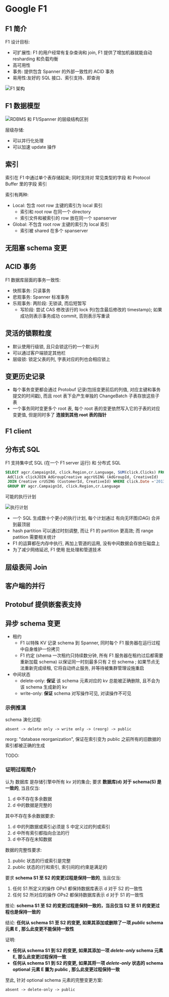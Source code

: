 # Google F1

## F1 简介

F1 设计目标:
- 可扩展性: F1 的用户经常有复杂查询和 join, F1 提供了增加机器就能自动 resharding 和负载均衡
- 高可用性
- 事务: 提供包含 Spanner 的外部一致性的 ACID 事务
- 易用性:友好的 SQL 接口、索引支持、即查询

![F1 架构](16020-48e9028a2cfd789f.png)

## F1 数据模型

![RDBMS 和 F1/Spanner 的层级结构区别](16020-afed4ae956645e2e.png)

层级存储:
- 可以并行化处理
- 可以加速 update 操作

## 索引

索引在 F1 中通过单个表存储起来; 同时支持对 常见类型的字段 和 Protocol Buffer 里的字段 索引

索引有两种:
- Local: 包含 root row 主键的索引为 local 索引
  - 索引和 root row 在同一个 directory
  - 索引文件和被索引的 row 放在同一个 spanserver
- Global: 不包含 root row 主键的索引为 local 索引
  - 索引被 shared 在多个 spanserver

## 无阻塞 schema 变更

## ACID 事务

F1 数据库层面的事务一致性:
- 快照事务: 只读事务
- 悲观事务: Spanner 标准事务
- 乐观事务: 两阶段: 无锁读, 而后短暂写
  - 写阶段: 尝试 CAS 修改该行的 lock 列(包含最后修改的 timestamp); 如果成功则表示事务成功 commit, 否则表示写重读

## 灵活的锁颗粒度

- 默认使用行级锁, 且只会锁这行的一个默认列
- 可以通过客户端锁定其他栏
- 层级锁: 锁定父表的列, 字表对应的列也会相应锁上

## 变更历史记录

- 每个事务变更都会通过 Protobuf 记录(包括变更前后的列值, 对应主键和事务提交的时间戳), 而且 root 表下会产生单独的 ChangeBatch 子表存放这些子表
- 一个事务同时变更多个 root 表, 每个 root 表的变更依然写入它的子表的对应变更值, 但是同时多了 **连接到其他 root 表的指针**

## F1 client

## 分布式 SQL

F1 支持集中式 SQL (在一个 F1 server 运行) 和 分布式 SQL

```sql
SELECT agcr.CampaignId, click.Region,cr.Language, SUM(click.Clicks) FROM
 AdClick clickJOIN AdGroupCreative agcrUSING (AdGroupId, CreativeId)
 JOIN Creative crUSING (CustomerId, CreativeId) WHERE click.Date ='2013-03-23'
 GROUP BY agcr.CampaignId, click.Region,cr.Language
```

可能的执行计划

![执行计划](16020-89b4dc180a2f5450.png)

- 一个 SQL 生成数十个更小的执行计划, 每个计划通过 有向无环图(DAG) 合并到最顶层
- hash partition 可以通过时刻调整, 而让 F1 的 partition 更高效; 而 range patition 需要相关统计
- F1 的运算都在内存中执行, 再加上管道的运用, 没有中间数据会存放在磁盘上
- 为了减少网络延迟, F1 使用 批处理和管道技术

## 层级表间 Join

## 客户端的并行

## Protobuf 提供嵌套表支持

## 异步 schema 变更

- 租约
  - F1 以特殊 KV 记录 schema 到 Spanner, 同时每个 F1 服务器在运行过程中自身维护一份拷贝
  - F1 约定 (shema 一次租约只持续数分钟, 所有 F1 服务器在租约过后都需要重新加载 schema) 以保证同一时刻最多只有 2 份 schema ; 如果节点无法重新完成续租, 它将自动终止服务, 并等待被集群管理设施重启
- 中间状态
  - delete-only: **保证** 该 schema 元素对应的 kv 总能被正确删除, 且不会为该 schema 生成新的 kv
  - write-only: **保证** schema 对写操作可见, 对读操作不可见

### 示例推演

schema 演化过程:

```shell
absent -> delete only -> write only -> (reorg) -> public
```

reorg: "database reorganization", 保证在索引变为 public 之前所有的旧数据的索引都被正确的生成

TODO:

### 证明过程简介

认为 数据库 是存储引擎中所有 kv 对的集合; 要求 **数据库(d) 对于 schema(S) 是一致的**, 当且仅当:
1. d 中不存在多余数据
2. d 中的数据是完整的

其中不存在多余数据要求:
1. d 中的列数据或索引必须是 S 中定义过的列或索引
2. d 中所有索引都指向合法的行
3. d 中不存在未知数据

数据的完整性要求:
1. public 状态的行或索引是完整
2. public 状态的(行和索引, 索引间的)约束是满足的

要求 **schema S1 至 S2 的变更过程是保持一致的**, 当且仅当:
1. 任何 S1 所定义的操作 OPs1 都保持数据库表示 d 对于 S2 的一致性
2. 任何 S2 所对应的操作 OPs2 都保持数据库表示 d 对于 S1 的一致性

推论: **schema S1 至 S2 的变更过程是保持一致的，当且仅当 S2 至 S1 的变更过程也是保持一致的**

结论: **任何从 schema S1 至 S2 的变更, 如果其添加或删除了一项 _public_ schema 元素 E , 那么此变更不能保持一致性**

证明:
- **任何从 schema S1 到 S2 的变更, 如果其添加一项 _delete-only_ schema 元素 E, 那么此变更过程保持一致**
- **任何从 schema S1 到 S2 的变更, 如果其将一项 _delete-only_ 状态的 schema optional 元素 E 置为 public , 那么此变更过程保持一致**

至此, 针对 optional schema 元素的完整变更方案:

```shell
absent -> delete-only -> public
```
